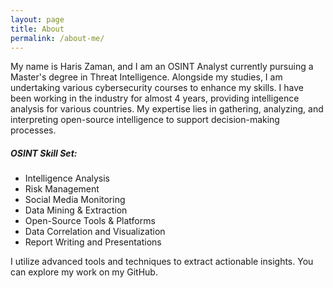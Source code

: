 ```yaml
---
layout: page
title: About
permalink: /about-me/
---
```


My name is Haris Zaman, and I am an OSINT Analyst currently pursuing a Master's degree in Threat Intelligence. Alongside my studies, I am undertaking various cybersecurity courses to enhance my skills. I have been working in the industry for almost 4 years, providing intelligence analysis for various countries. My expertise lies in gathering, analyzing, and interpreting open-source intelligence to support decision-making processes.

##### OSINT Skill Set:
-	Intelligence Analysis
-	Risk Management
-	Social Media Monitoring
-	Data Mining & Extraction
-	Open-Source Tools & Platforms 
-	Data Correlation and Visualization
-	Report Writing and Presentations

I utilize advanced tools and techniques to extract actionable insights. You can explore my work on my GitHub.
